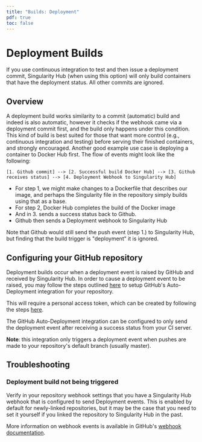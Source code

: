 ```yaml
---
title: "Builds: Deployment"
pdf: true
toc: false
---
```


# Deployment Builds

If you use continuous integration to test and then issue a deployment commit, Singularity Hub (when using this option) will only build containers that have the deployment status. All other commits are ignored.

## Overview

A deployment build works similarity to a commit (automatic) build and indeed is also automatic, however it checks if the webhook came via a deployment commit first, and the build only happens under this condition. This kind of build is best suited for those that want more control (e.g., continuous integration and testing) before serving their finished containers, and strongly encouraged. Another good example use case is deploying a container to Docker Hub first. The flow of events might look like the following:

```
[1. Github commit] --> [2. Successful build Docker Hub] --> [3. Github receives status] --> [4. Deployment Webhook to Singularity Hub]
```
 - For step 1, we might make changes to a Dockerfile that describes our image, and perhaps the Singularity file in the repository simply builds using that as a base.
 - For step 2, Docker Hub completes the build of the Docker image
 - And in 3. sends a success status back to Github.
 - Github then sends a Deployment webhook to Singularity Hub

Note that Github would still send the push event (step 1.) to Singularity Hub, but finding that the build trigger is "deployment" it is ignored.

## Configuring your GitHub repository

Deployment builds occur when a deployment event is raised by GitHub and received by Singularity Hub. In order to cause a deployment event to be raised, you may follow the steps outlined [here](https://developer.github.com/v3/guides/automating-deployments-to-integrators/#sending-deployments-whenever-you-push-to-a-repository) to setup GitHub's Auto-Deployment integration for your repository. 

This will require a personal access token, which can be created by following the steps [here](https://help.github.com/articles/creating-a-personal-access-token-for-the-command-line/).

The GitHub Auto-Deployment integration can be configured to only send the deployment event after receiving a success status from your CI server.

**Note**: this integration only triggers a deployment event when pushes are made to your repository's default branch (usually master).

## Troubleshooting

### Deployment build not being triggered

Verify in your repository webhook settings that you have a Singularity Hub webhook that is configured to send Deployment events. This is enabled by default for newly-linked repositories, but it may be the case that you need to set it yourself if you linked the repository to Singularity Hub in the past.

More information on webhook events is available in GitHub's [webhook documentation](https://developer.github.com/webhooks/#events).
